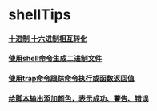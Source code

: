 # shellTips

#### [十进制 十六进制相互转化](hex2dec.sh)

#### [使用shell命令生成二进制文件](trCmd.sh)

#### [使用trap命令跟踪命令执行或函数返回值](trapCmd.sh)

#### [给脚本输出添加颜色，表示成功、警告、错误](color.sh)

